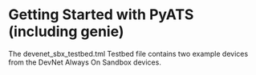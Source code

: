 
# Getting Started with PyATS (including genie)

The devenet_sbx_testbed.tml Testbed file contains two example devices from the DevNet Always On Sandbox devices.